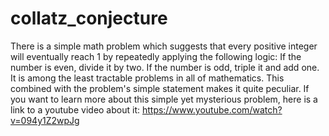 # collatz_conjecture
There is a simple math problem which suggests that every positive integer will eventually reach 1 by repeatedly applying the following logic:   If the number is even, divide it by two. If the number is odd, triple it and add one. It is among the least tractable problems in all of mathematics. This combined with the problem's simple statement makes it quite peculiar. If you want to learn more about this simple yet mysterious problem, here is a link to a youtube video about it: https://www.youtube.com/watch?v=094y1Z2wpJg 
